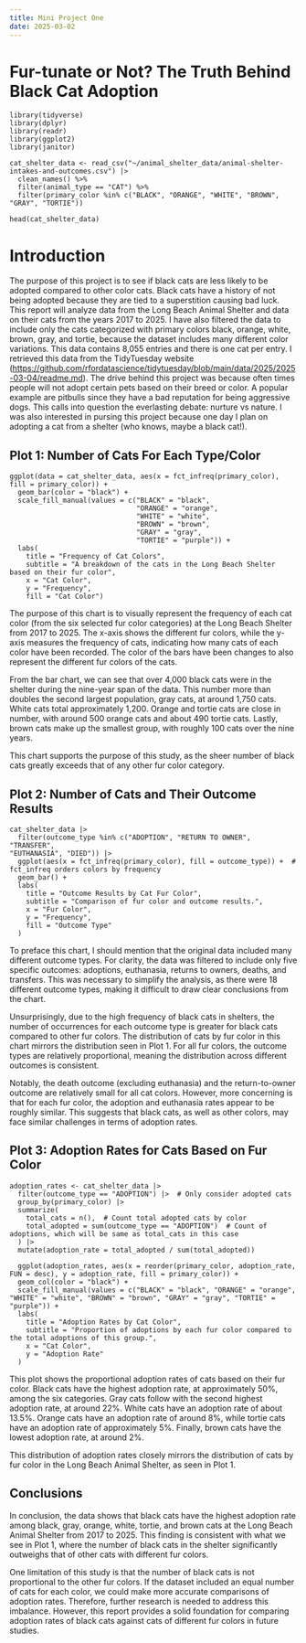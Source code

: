 ```yaml
---
title: Mini Project One
date: 2025-03-02
---
```


# Fur-tunate or Not? The Truth Behind Black Cat Adoption

 
```{r message=FALSE, warning=FALSE, include=FALSE}
library(tidyverse)
library(dplyr)
library(readr)
library(ggplot2)
library(janitor)

```

```{r include=FALSE}
cat_shelter_data <- read_csv("~/animal_shelter_data/animal-shelter-intakes-and-outcomes.csv") |>
  clean_names() %>%
  filter(animal_type == "CAT") %>%
  filter(primary_color %in% c("BLACK", "ORANGE", "WHITE", "BROWN", "GRAY", "TORTIE"))

head(cat_shelter_data)
```

# Introduction

The purpose of this project is to see if black cats are less likely to be adopted compared to other color cats. Black cats have a history of not being adopted because they are tied to a superstition causing bad luck. This report will analyze data from the Long Beach Animal Shelter and data on their cats from the years 2017 to 2025. I have also filtered the data to include only the cats categorized with primary colors black, orange, white, brown, gray, and tortie, because the dataset includes many different color variations. This data contains 8,055 entries and there is one cat per entry. I retrieved this data from the TidyTuesday website (<https://github.com/rfordatascience/tidytuesday/blob/main/data/2025/2025-03-04/readme.md>). The drive behind this project was because often times people will not adopt certain pets based on their breed or color. A popular example are pitbulls since they have a bad reputation for being aggressive dogs. This calls into question the everlasting debate: nurture vs nature. I was also interested in pursing this project because one day I plan on adopting a cat from a shelter (who knows, maybe a black cat!).

## Plot 1: Number of Cats For Each Type/Color

```{r}
ggplot(data = cat_shelter_data, aes(x = fct_infreq(primary_color), fill = primary_color)) + 
  geom_bar(color = "black") +  
  scale_fill_manual(values = c("BLACK" = "black", 
                               "ORANGE" = "orange", 
                               "WHITE" = "white", 
                               "BROWN" = "brown", 
                               "GRAY" = "gray", 
                               "TORTIE" = "purple")) + 
  labs(
    title = "Frequency of Cat Colors",
    subtitle = "A breakdown of the cats in the Long Beach Shelter based on their fur color",
    x = "Cat Color",
    y = "Frequency",
    fill = "Cat Color")
```

The purpose of this chart is to visually represent the frequency of each cat color (from the six selected fur color categories) at the Long Beach Shelter from 2017 to 2025. The x-axis shows the different fur colors, while the y-axis measures the frequency of cats, indicating how many cats of each color have been recorded. The color of the bars have been changes to also represent the different fur colors of the cats.

From the bar chart, we can see that over 4,000 black cats were in the shelter during the nine-year span of the data. This number more than doubles the second largest population, gray cats, at around 1,750 cats. White cats total approximately 1,200. Orange and tortie cats are close in number, with around 500 orange cats and about 490 tortie cats. Lastly, brown cats make up the smallest group, with roughly 100 cats over the nine years.

This chart supports the purpose of this study, as the sheer number of black cats greatly exceeds that of any other fur color category.

## Plot 2: Number of Cats and Their Outcome Results

```{r}
cat_shelter_data |>
  filter(outcome_type %in% c("ADOPTION", "RETURN TO OWNER", "TRANSFER", 	
"EUTHANASIA", "DIED")) |>
  ggplot(aes(x = fct_infreq(primary_color), fill = outcome_type)) +  # fct_infreq orders colors by frequency
  geom_bar() + 
  labs(
    title = "Outcome Results by Cat Fur Color",
    subtitle = "Comparison of fur color and outcome results.",
    x = "Fur Color",
    y = "Frequency",
    fill = "Outcome Type"
  )
```

To preface this chart, I should mention that the original data included many different outcome types. For clarity, the data was filtered to include only five specific outcomes: adoptions, euthanasia, returns to owners, deaths, and transfers. This was necessary to simplify the analysis, as there were 18 different outcome types, making it difficult to draw clear conclusions from the chart.

Unsurprisingly, due to the high frequency of black cats in shelters, the number of occurrences for each outcome type is greater for black cats compared to other fur colors. The distribution of cats by fur color in this chart mirrors the distribution seen in Plot 1. For all fur colors, the outcome types are relatively proportional, meaning the distribution across different outcomes is consistent.

Notably, the death outcome (excluding euthanasia) and the return-to-owner outcome are relatively small for all cat colors. However, more concerning is that for each fur color, the adoption and euthanasia rates appear to be roughly similar. This suggests that black cats, as well as other colors, may face similar challenges in terms of adoption rates.

## Plot 3: Adoption Rates for Cats Based on Fur Color

```{r}
adoption_rates <- cat_shelter_data |>
  filter(outcome_type == "ADOPTION") |>  # Only consider adopted cats
  group_by(primary_color) |>
  summarize(
    total_cats = n(),  # Count total adopted cats by color
    total_adopted = sum(outcome_type == "ADOPTION")  # Count of adoptions, which will be same as total_cats in this case
  ) |>
  mutate(adoption_rate = total_adopted / sum(total_adopted))
 
  ggplot(adoption_rates, aes(x = reorder(primary_color, adoption_rate, FUN = desc), y = adoption_rate, fill = primary_color)) +
  geom_col(color = "black") +
  scale_fill_manual(values = c("BLACK" = "black", "ORANGE" = "orange", "WHITE" = "white", "BROWN" = "brown", "GRAY" = "gray", "TORTIE" = "purple")) +
  labs(
    title = "Adoption Rates by Cat Color",
    subtitle = "Proportion of adoptions by each fur color compared to the total adoptions of this group.",
    x = "Cat Color",
    y = "Adoption Rate"
  )
```

This plot shows the proportional adoption rates of cats based on their fur color. Black cats have the highest adoption rate, at approximately 50%, among the six categories. Gray cats follow with the second highest adoption rate, at around 22%. White cats have an adoption rate of about 13.5%. Orange cats have an adoption rate of around 8%, while tortie cats have an adoption rate of approximately 5%. Finally, brown cats have the lowest adoption rate, at around 2%.

This distribution of adoption rates closely mirrors the distribution of cats by fur color in the Long Beach Animal Shelter, as seen in Plot 1.

## Conclusions

In conclusion, the data shows that black cats have the highest adoption rate among black, gray, orange, white, tortie, and brown cats at the Long Beach Animal Shelter from 2017 to 2025. This finding is consistent with what we see in Plot 1, where the number of black cats in the shelter significantly outweighs that of other cats with different fur colors.

One limitation of this study is that the number of black cats is not proportional to the other fur colors. If the dataset included an equal number of cats for each color, we could make more accurate comparisons of adoption rates. Therefore, further research is needed to address this imbalance. However, this report provides a solid foundation for comparing adoption rates of black cats against cats of different fur colors in future studies.
